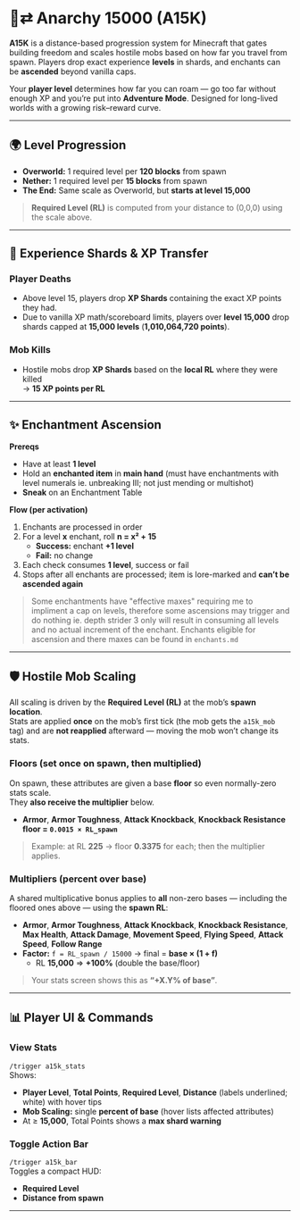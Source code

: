# 🧪⇄ Anarchy 15000 (A15K)

**A15K** is a distance-based progression system for Minecraft that gates building freedom and scales hostile mobs based on how far you travel from spawn. Players drop exact experience **levels** in shards, and enchants can be **ascended** beyond vanilla caps.

Your **player level** determines how far you can roam — go too far without enough XP and you’re put into **Adventure Mode**. Designed for long-lived worlds with a growing risk–reward curve.

---

## 🌍 Level Progression
- **Overworld:** 1 required level per **120 blocks** from spawn  
- **Nether:** 1 required level per **15 blocks** from spawn  
- **The End:** Same scale as Overworld, but **starts at level 15,000**

> **Required Level (RL)** is computed from your distance to (0,0,0) using the scale above.

---

## 💎 Experience Shards & XP Transfer

### Player Deaths
- Above level 15, players drop **XP Shards** containing the exact XP points they had.
- Due to vanilla XP math/scoreboard limits, players over **level 15,000** drop shards capped at **15,000 levels** (**1,010,064,720 points**).

### Mob Kills
- Hostile mobs drop **XP Shards** based on the **local RL** where they were killed  
  → **15 XP points per RL**

---

## ✨ Enchantment Ascension

**Prereqs**
- Have at least **1 level**
- Hold an **enchanted item** in **main hand** (must have enchantments with level numerals ie. unbreaking III; not just mending or multishot)
- **Sneak** on an Enchantment Table

**Flow (per activation)**
1. Enchants are processed in order
2. For a level **x** enchant, roll **n = x² + 15**
   - **Success:** enchant **+1 level**
   - **Fail:** no change
3. Each check consumes **1 level**, success or fail
4. Stops after all enchants are processed; item is lore-marked and **can’t be ascended again**

> Some enchantments have "effective maxes" requiring me to impliment a cap on levels, therefore some ascensions may trigger and do nothing ie. depth strider 3 only will result in consuming all levels and no actual increment of the enchant.
> Enchants eligible for ascension and there maxes can be found in ```enchants.md```

---

## 🛡️ Hostile Mob Scaling

All scaling is driven by the **Required Level (RL)** at the mob’s **spawn location**.  
Stats are applied **once** on the mob’s first tick (the mob gets the `a15k_mob` tag) and are **not reapplied** afterward — moving the mob won’t change its stats.

### Floors (set once on spawn, then multiplied)
On spawn, these attributes are given a base **floor** so even normally-zero stats scale.  
They **also receive the multiplier** below.

- **Armor**, **Armor Toughness**, **Attack Knockback**, **Knockback Resistance**  
  **floor = `0.0015 × RL_spawn`**

> Example: at RL **225** → floor **0.3375** for each; then the multiplier applies.

### Multipliers (percent over base)
A shared multiplicative bonus applies to **all** non-zero bases — including the floored ones above — using the **spawn RL**:

- **Armor**, **Armor Toughness**, **Attack Knockback**, **Knockback Resistance**,  
  **Max Health**, **Attack Damage**, **Movement Speed**, **Flying Speed**, **Attack Speed**, **Follow Range**
- **Factor:** `f = RL_spawn / 15000` → final = **base × (1 + f)**  
  - RL **15,000** ⇒ **+100%** (double the base/floor)

> Your stats screen shows this as **“+X.Y% of base”**.

---

## 📊 Player UI & Commands

### View Stats
`/trigger a15k_stats`  
Shows:
- **Player Level**, **Total Points**, **Required Level**, **Distance** (labels underlined; white) with hover tips
- **Mob Scaling:** single **percent of base** (hover lists affected attributes)
- At ≥ **15,000**, Total Points shows a **max shard warning**

### Toggle Action Bar
`/trigger a15k_bar`  
Toggles a compact HUD:
- **Required Level**
- **Distance from spawn**

---
